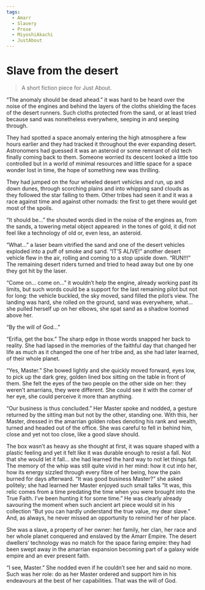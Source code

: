 ```yaml
---
tags:
  - Amarr
  - Slavery
  - Prose
  - MiyoshiAkachi
  - JustAbout
---
```


# Slave from the desert

> A short fiction piece for Just About.

“The anomaly should be dead ahead.” it was hard to be heard over the noise of the engines and behind the layers of the cloths shielding the faces of the desert runners. Such cloths protected from the sand, or at least tried because sand was nonetheless everywhere, seeping in and seeping through.

They had spotted a space anomaly entering the high atmosphere a few hours earlier and they had tracked it throughout the ever expanding desert. Astronomers had guessed it was an asteroid or some remnant of old tech finally coming back to them. Someone worried its descent looked a little too controlled but in a world of minimal resources and little space for a space wonder lost in time, the hope of something new was thrilling.

They had jumped on the four wheeled desert vehicles and run, up and down dunes, through scorching plains and into whipping sand clouds as they followed the star falling to them. Other tribes had seen it and it was a race against time and against other nomads: the first to get there would get most of the spoils.

“It should be…” the shouted words died in the noise of the engines as, from the sands, a towering metal object appeared: in the tones of gold, it did not feel like a technology of old or, even less, an asteroid.

“What…” a laser beam vitrified the sand and one of the desert vehicles exploded into a puff of smoke and sand. “IT’S ALIVE!” another desert vehicle flew in the air, rolling and coming to a stop upside down. “RUN!!!” The remaining desert riders turned and tried to head away but one by one they got hit by the laser.

“Come on… come on…” it wouldn’t help the engine, already working past its limits, but such words could be a support for the last remaining pilot but not for long: the vehicle buckled, the sky moved, sand filled the pilot’s view. The landing was hard, she rolled on the ground, sand was everywhere, what… she pulled herself up on her elbows, she spat sand as a shadow loomed above her.

“By the will of God…”



“Erifia, get the box.” The sharp edge in those words snapped her back to reality. She had lapsed in the memories of the faithful day that changed her life as much as it changed the one of her tribe and, as she had later learned, of their whole planet.

“Yes, Master.” She bowed lightly and she quickly moved forward, eyes low, to pick up the dark grey, golden lined box sitting on the table in front of them. She felt the eyes of the two people on the other side on her: they weren’t amarrians, they were different. She could see it with the corner of her eye, she could perceive it more than anything.

“Our business is thus concluded.” Her Master spoke and nodded, a gesture returned by the sitting man but not by the other, standing one. With this, her Master, dressed in the amarrian golden robes denoting his rank and wealth, turned and headed out of the office. She was careful to fell in behind him, close and yet not too close, like a good slave should.

The box wasn’t as heavy as she thought at first, it was square shaped with a plastic feeling and yet it felt like it was durable enough to resist a fall. Not that she would let it fall… she had learned the hard way to not let things fall. The memory of the whip was still quite vivid in her mind: how it cut into her, how its energy sizzled through every fibre of her being, how the pain burned for days afterward.
“It was good business Master?” she asked politely; she had learned her Master enjoyed such small talks “It was, this relic comes from a time predating the time when you were brought into the True Faith. I’ve been hunting it for some time.” He was clearly already savouring the moment when such ancient art piece would sit in his collection “But you can hardly understand the true value, my dear slave.” And, as always, he never missed an opportunity to remind her of her place.

She was a slave, a property of her owner: her family, her clan, her race and her whole planet conquered and enslaved by the Amarr Empire. The desert dwellers’ technology was no match for the space faring empire:  they had been swept away in the amarrian expansion becoming part of a galaxy wide empire and an ever present faith.

“I see, Master.” She nodded even if he couldn’t see her and said no more. Such was her role: do as her Master ordered and support him in his endeavours at the best of her capabilities. That was the will of God.
